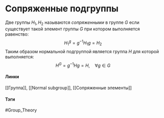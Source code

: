# Сопряженные подгруппы
Две группы $H_1,H_2$ называются *сопряженными* в группе $G$ если существует такой элемент группы $G$ при котором выполняется равенство:
$$
H_1^{g}=g^{-1}H_1g=H_2
$$
Таким образом нормальной подгруппой является группа $H$ для которой выполняется:
$$
H^G=g^{-1}Hg=H,
\quad\forall g\in G
$$
#### Линки
[[Группа]],
[[Normal subgroup]],
[[Сопряженные элементы]]
#### Тэги 
 #Group_Theory 